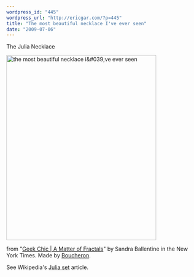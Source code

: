 ```yaml
---
wordpress_id: "445"
wordpress_url: "http://ericgar.com/?p=445"
title: "The most beautiful necklace I've ever seen"
date: "2009-07-06"
---
```


The Julia Necklace

<img src="/uploads/2009/07/0702julia.jpg" alt="the most beautiful necklace i&amp;#039;ve ever seen" title="the most beautiful necklace i&amp;#039;ve ever seen" width="390" height="482" class="alignnone size-full wp-image-446" />

from "<a href="http://themoment.blogs.nytimes.com/2009/07/02/geek-chic-a-matter-of-fractals/">Geek Chic | A Matter of Fractals</a>" by Sandra Ballentine in the New York Times. Made by <a href="https://www.boucheron.com/">Boucheron</a>.

See Wikipedia's <a href="http://en.wikipedia.org/wiki/Julia_set">Julia set</a> article.
